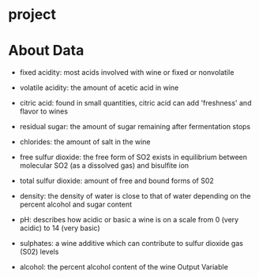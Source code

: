 # project

# About Data 
- fixed acidity: most acids involved with wine or fixed or nonvolatile

- volatile acidity: the amount of acetic acid in wine

- citric acid: found in small quantities, citric acid can add 'freshness' and flavor to wines

- residual sugar: the amount of sugar remaining after fermentation stops

- chlorides: the amount of salt in the wine

- free sulfur dioxide: the free form of SO2 exists in equilibrium between molecular SO2 (as a dissolved gas) and bisulfite ion

- total sulfur dioxide: amount of free and bound forms of S02

- density: the density of water is close to that of water depending on the percent alcohol and sugar content

- pH: describes how acidic or basic a wine is on a scale from 0 (very acidic) to 14 (very basic)

- sulphates: a wine additive which can contribute to sulfur dioxide gas (S02) levels

- alcohol: the percent alcohol content of the wine Output Variable
